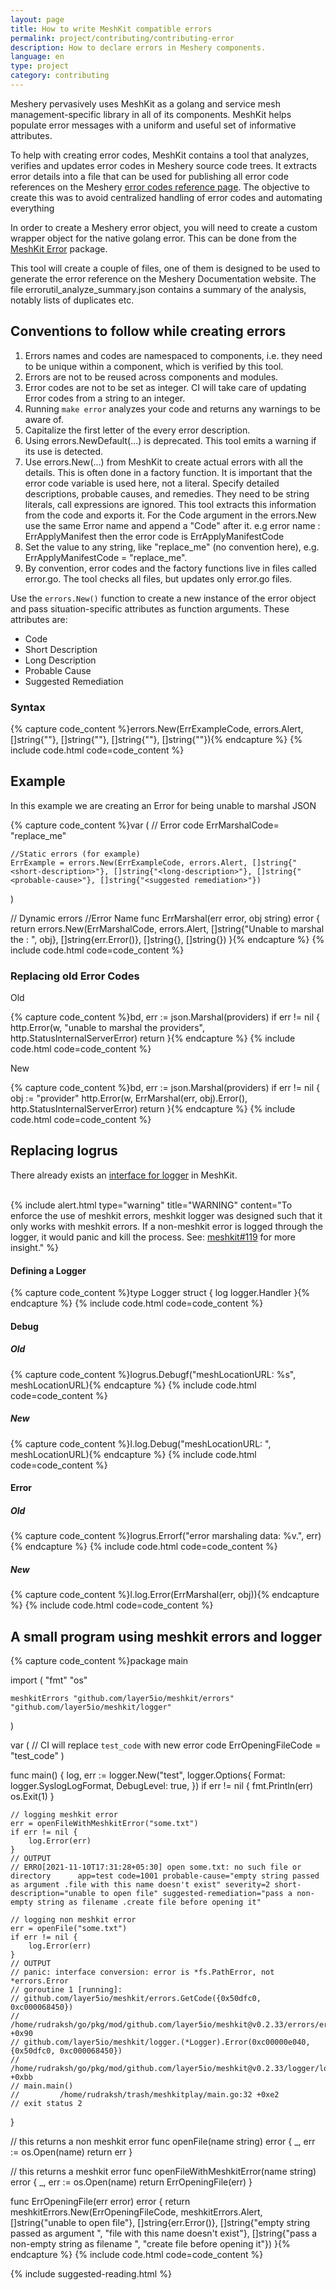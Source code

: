 ```yaml
---
layout: page
title: How to write MeshKit compatible errors
permalink: project/contributing/contributing-error
description: How to declare errors in Meshery components.
language: en
type: project
category: contributing
---
```


Meshery pervasively uses MeshKit as a golang and service mesh management-specific library in all of its components. MeshKit helps populate error messages with a uniform and useful set of informative attributes.

To help with creating error codes, MeshKit contains a tool that analyzes, verifies and updates error codes in Meshery source code trees. It extracts error details into a file that can be used for publishing all error code references on the Meshery [error codes reference page](https://docs.meshery.io/reference/error-codes). The objective to create this was to avoid centralized handling of error codes and automating everything

In order to create a Meshery error object, you will need to create a custom wrapper object for the native golang error. This can be done from the <a href="https://github.com/layer5io/meshkit/tree/master/errors">MeshKit Error</a> package.

This tool will create a couple of files, one of them is designed to be used to generate the error reference on the Meshery Documentation website. The file errorutil_analyze_summary.json contains a summary of the analysis, notably lists of duplicates etc.

## Conventions to follow while creating errors

1. Errors names and codes are namespaced to components, i.e. they need to be unique within a component, which is verified by this tool.
1. Errors are not to be reused across components and modules.
1. Error codes are not to be set as integer. CI will take care of updating Error codes from a string to an integer.
1. Running `make error` analyzes your code and returns any warnings to be aware of.
1. Capitalize the first letter of the every error description.
1. Using errors.NewDefault(...) is deprecated. This tool emits a warning if its use is detected.
1. Use errors.New(...) from MeshKit to create actual errors with all the details.
  This is often done in a factory function. It is important that the error code variable is used here, not a literal.
  Specify detailed descriptions, probable causes, and remedies. They need to be string literals, call expressions are ignored.
  This tool extracts this information from the code and exports it.
  For the Code argument in the errors.New use the same Error name and append a "Code" after it. e.g error name : ErrApplyManifest then the error code is ErrApplyManifestCode
1. Set the value to any string, like "replace_me" (no convention here), e.g. ErrApplyManifestCode = "replace_me".
1. By convention, error codes and the factory functions live in files called error.go. The tool checks all files, but updates only error.go files.

Use the `errors.New()` function to create a new instance of the error object and pass situation-specific attributes as function arguments. These attributes are:

- Code
- Short Description
- Long Description
- Probable Cause
- Suggested Remediation

### Syntax

{% capture code_content %}errors.New(ErrExampleCode, errors.Alert, []string{"<short-description>"}, []string{"<long-description>"}, []string{"<probable-cause>"}, []string{"<suggested remediation>"}){% endcapture %}
{% include code.html code=code_content %}
## Example

In this example we are creating an Error for being unable to marshal JSON

{% capture code_content %}var (
	// Error code
    ErrMarshalCode= "replace_me"

    //Static errors (for example)
    ErrExample = errors.New(ErrExampleCode, errors.Alert, []string{"<short-description>"}, []string{"<long-description>"}, []string{"<probable-cause>"}, []string{"<suggested remediation>"})
)

// Dynamic errors
//Error Name
func ErrMarshal(err error, obj string) error {
	return errors.New(ErrMarshalCode, errors.Alert, []string{"Unable to marshal the : ", obj}, []string{err.Error()}, []string{}, []string{})
}{% endcapture %}
{% include code.html code=code_content %}

### Replacing old Error Codes

Old

{% capture code_content %}bd, err := json.Marshal(providers)
	if err != nil {
		http.Error(w, "unable to marshal the providers", http.StatusInternalServerError)
		return
	}{% endcapture %}
{% include code.html code=code_content %}

New

{% capture code_content %}bd, err := json.Marshal(providers)
  if err != nil {
          obj := "provider"
          http.Error(w, ErrMarshal(err, obj).Error(), http.StatusInternalServerError)
          return
      }{% endcapture %}
{% include code.html code=code_content %}

## Replacing logrus

There already exists an [interface for logger](https://github.com/layer5io/meshkit/blob/master/logger/logger.go) in MeshKit.<br><br>

{% include alert.html type="warning" title="WARNING" content="To enforce the use of meshkit errors, meshkit logger was designed such that it only works with meshkit errors. If a non-meshkit error is logged through the logger, it would panic and kill the process. See: <a href='https://github.com/layer5io/meshkit/pull/119'>meshkit#119</a> for more insight." %}

#### Defining a Logger

{% capture code_content %}type Logger struct {
	log   logger.Handler
}{% endcapture %}
{% include code.html code=code_content %}

#### Debug

##### Old

{% capture code_content %}logrus.Debugf("meshLocationURL: %s", meshLocationURL){% endcapture %}
{% include code.html code=code_content %}

##### New

{% capture code_content %}l.log.Debug("meshLocationURL: ", meshLocationURL){% endcapture %}
{% include code.html code=code_content %}

#### Error

##### Old

{% capture code_content %}logrus.Errorf("error marshaling data: %v.", err){% endcapture %}
{% include code.html code=code_content %}

##### New

{% capture code_content %}l.log.Error(ErrMarshal(err, obj)){% endcapture %}
{% include code.html code=code_content %}

## A small program using meshkit errors and logger

{% capture code_content %}package main

import (
	"fmt"
	"os"

	meshkitErrors "github.com/layer5io/meshkit/errors"
	"github.com/layer5io/meshkit/logger"
)

var (
	// CI will replace `test_code` with new error code
	ErrOpeningFileCode = "test_code"
)

func main() {
	log, err := logger.New("test", logger.Options{
		Format:     logger.SyslogLogFormat,
		DebugLevel: true,
	})
	if err != nil {
		fmt.Println(err)
		os.Exit(1)
	}

	// logging meshkit error
	err = openFileWithMeshkitError("some.txt")
	if err != nil {
		log.Error(err)
	}
	// OUTPUT
	// ERRO[2021-11-10T17:31:28+05:30] open some.txt: no such file or directory      app=test code=1001 probable-cause="empty string passed as argument .file with this name doesn't exist" severity=2 short-description="unable to open file" suggested-remediation="pass a non-empty string as filename .create file before opening it"

	// logging non meshkit error
	err = openFile("some.txt")
	if err != nil {
		log.Error(err)
	}
	// OUTPUT
	// panic: interface conversion: error is *fs.PathError, not *errors.Error
	// goroutine 1 [running]:
	// github.com/layer5io/meshkit/errors.GetCode({0x50dfc0, 0xc000068450})
	//         /home/rudraksh/go/pkg/mod/github.com/layer5io/meshkit@v0.2.33/errors/errors.go:90 +0x90
	// github.com/layer5io/meshkit/logger.(*Logger).Error(0xc00000e040, {0x50dfc0, 0xc000068450})
	//         /home/rudraksh/go/pkg/mod/github.com/layer5io/meshkit@v0.2.33/logger/logger.go:57 +0xbb
	// main.main()
	//         /home/rudraksh/trash/meshkitplay/main.go:32 +0xe2
	// exit status 2

}

// this returns a non meshkit error
func openFile(name string) error {
	_, err := os.Open(name)
	return err
}

// this returns a meshkit error
func openFileWithMeshkitError(name string) error {
	_, err := os.Open(name)
	return ErrOpeningFile(err)
}

func ErrOpeningFile(err error) error {
	return meshkitErrors.New(ErrOpeningFileCode, meshkitErrors.Alert, []string{"unable to open file"},
	[]string{err.Error()},
	[]string{"empty string passed as argument ", "file with this name doesn't exist"},
	[]string{"pass a non-empty string as filename ", "create file before opening it"})
}{% endcapture %}
{% include code.html code=code_content %}

{% include suggested-reading.html %}
